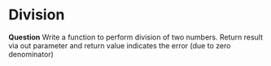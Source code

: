 # Division
**Question**
Write a function to perform division of two numbers. Return result via out parameter and return value indicates the error (due to zero denominator)
